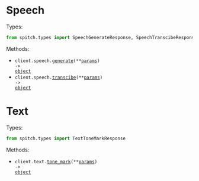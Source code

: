 # Speech

Types:

```python
from spitch.types import SpeechGenerateResponse, SpeechTranscibeResponse
```

Methods:

- <code title="post /v1/speech">client.speech.<a href="./src/spitch/resources/speech.py">generate</a>(\*\*<a href="src/spitch/types/speech_generate_params.py">params</a>) -> <a href="./src/spitch/types/speech_generate_response.py">object</a></code>
- <code title="post /v1/transcriptions">client.speech.<a href="./src/spitch/resources/speech.py">transcibe</a>(\*\*<a href="src/spitch/types/speech_transcibe_params.py">params</a>) -> <a href="./src/spitch/types/speech_transcibe_response.py">object</a></code>

# Text

Types:

```python
from spitch.types import TextToneMarkResponse
```

Methods:

- <code title="post /v1/diacritics">client.text.<a href="./src/spitch/resources/text.py">tone_mark</a>(\*\*<a href="src/spitch/types/text_tone_mark_params.py">params</a>) -> <a href="./src/spitch/types/text_tone_mark_response.py">object</a></code>
